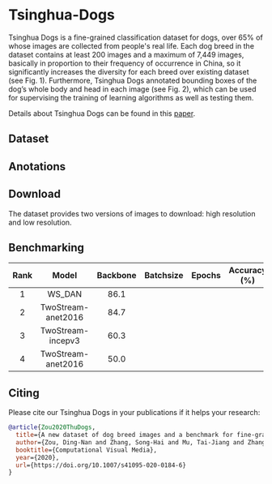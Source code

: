 # Tsinghua-Dogs
Tsinghua Dogs is a fine-grained classification dataset for dogs, over 65% of whose images are collected from people's real life. Each dog breed in the dataset contains at least 200 images and a maximum of 7,449 images, basically in proportion to their frequency of occurrence in China, so it significantly increases the diversity for each breed over existing dataset (see Fig. 1). Furthermore, Tsinghua Dogs annotated bounding boxes of the dog’s whole body and head in each image (see Fig. 2), which can be used for supervising the training of learning algorithms as well as testing them.

Details about Tsinghua Dogs can be found in this [paper]("https://doi.org/10.1007/s41095-020-0184-6"). 

## Dataset

## Anotations

## Download

The dataset provides two versions of images to download: high resolution and low resolution.

## Benchmarking

| Rank | Model | Backbone | Batchsize | Epochs | Accuracy (%) | Year | 
|:--------------:|:--------------:|:--------------:|:--------------:|:--------------:|:--------------:|:--------------:|
| 1 | WS_DAN | 86.1 |
| 2 | TwoStream-anet2016 | 84.7  |
| 3 | TwoStream-incepv3 | 60.3 |
| 4 | TwoStream-anet2016 | 50.0 |

## Citing

Please cite our Tsinghua Dogs in your publications if it helps your research:
```BibTeX
@article{Zou2020ThuDogs,
  title={A new dataset of dog breed images and a benchmark for fine-grained classification},
  author={Zou, Ding-Nan and Zhang, Song-Hai and Mu, Tai-Jiang and Zhang, Min},
  booktitle={Computational Visual Media},
  year={2020},
  url={https://doi.org/10.1007/s41095-020-0184-6}
} 
```

